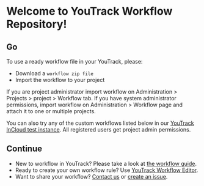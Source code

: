 Welcome to YouTrack Workflow Repository!
==================

Go
---------
To use a ready workflow file in your YouTrack, please:
*    Download a `workflow zip file`
*    Import the workflow to your project

If you are project administrator import workflow on Administration > Projects > project > Workflow tab.
If you have system administrator permissions, import workflow on Administration > Workflow page and attach it to one or multiple projects.

You can also try any of the custom workflows listed below in our [YouTrack InCloud test instance](http://workflows.myjetbrains.com/youtrack/). All registered users get project admin permissions.

Continue
-----------
*    New to workflow in YouTrack? Please take a look at [the workflow guide](http://confluence.jetbrains.net/display/YTD4/Workflow+Guide).
*    Ready to create your own workflow rule? Use [YouTrack Workflow Editor](http://www.jetbrains.com/youtrack/download/index.html).
*    Want to share your workflow? [Contact us](mailto:youtrack-feedback@jetbrains.com) or [create an issue](http://youtrack.jetbrains.com/dashboard/JT).
